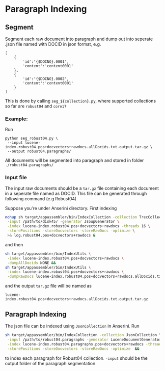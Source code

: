 # Paragraph Indexing



## Segment

Segment each raw document into paragraph and dump out into seperate .json file named with DOCID in json format, e.g.

```
[
    {
        'id':'{$DOCNO}.0001',
        'content':'content0001'
	},
    {
        'id':'{$DOCNO}.0002',
        'content':'content0001'
    }
]
```

This is done by calling `seg_${collection}.py`, where supported collections so far are `robust04` and `core17`



### Example:

Run 

```
python seg_robust04.py \
 --input lucene-index.robust04.pos+docvectors+rawdocs.allDocids.txt.output.tar.gz \
 --output robust04.paragraphs/
```

All documents will be segmented into paragraph and stored in folder `./robust04.paragraphs/`



### Input file

The input raw documents should be a `tar.gz` file containing each document in a seperate file named as DOCID. This file can be generated through following command (e.g Robust04)

Suppose you're under Anserini directory. First indexing

```bash
nohup sh target/appassembler/bin/IndexCollection -collection TrecCollection \
 -input /path/to/disk45/ -generator JsoupGenerator \
 -index lucene-index.robust04.pos+docvectors+rawdocs -threads 16 \
 -storePositions -storeDocvectors -storeRawDocs -optimize \
 >& log.robust04.pos+docvectors+rawdocs &
```

and then

```bash
sh target/appassembler/bin/IndexUtils \
 -index lucene-index.robust04.pos+docvectors+rawdocs \
 -dumpAllDocids NONE &&
sh target/appassembler/bin/IndexUtils \
 -index lucene-index.robust04.pos+docvectors+rawdocs \
 -dumpRawDocs lucene-index.robust04.pos+docvectors+rawdocs.allDocids.txt
```

and the output `tar.gz` file will be named as 

```
lucene-index.robust04.pos+docvectors+rawdocs.allDocids.txt.output.tar.gz
```



## Paragraph Indexing

The json file can be indexed using `JsonCollection` in Anserini. Run

```bash
sh target/appassembler/bin/IndexCollection -collection JsonCollection \
 -input /path/to/robust04.paragraphs -generator LuceneDocumentGenerator \
 -index lucene-index.robust04.paragraphs.pos+docvectors+rawdocs -threads 16 \
 -storePositions -storeDocvectors -storeRawDocs -optimize  &&
```

to index each paragraph for Robust04 collection. `-input` should be the output folder of the paragraph segmentation
